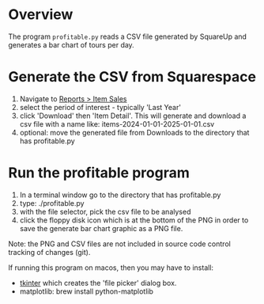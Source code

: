 # Overview
The program ```profitable.py``` reads a CSV file generated by SquareUp and generates a bar chart of tours per day.

# Generate the CSV from Squarespace
1. Navigate to [Reports > Item Sales](https://app.squareup.com/dashboard/sales/reports/item-sales)
2. select the period of interest - typically 'Last Year'
3. click 'Download' then 'Item Detail'.  This will generate and download a csv file with a name like: items-2024-01-01-2025-01-01.csv
4. optional: move the generated file from Downloads to the directory that has profitable.py

# Run the profitable program
1. In a terminal window go to the directory that has profitable.py
2. type: ./profitable.py
3. with the file selector, pick the csv file to be analysed
4. click the floppy disk icon which is at the bottom of the PNG in order to save the generate bar chart graphic as a PNG file.

Note: the PNG and CSV files are not included in source code control tracking of changes (git).

If running this program on macos, then you may have to install:
- [tkinter](https://www.pythonguis.com/installation/install-tkinter-mac/) which creates the 'file picker' dialog box.
- matplotlib: brew install python-matplotlib
